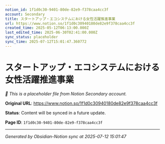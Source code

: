 ```yaml
---
notion_id: 1f1d0c30-9401-80de-82e9-f378caa4cc3f
account: Secondary
title: スタートアップ・エコシステムにおける女性活躍推進事業
url: https://www.notion.so/1f1d0c30940180de82e9f378caa4cc3f
created_time: 2025-05-12T06:13:00.000Z
last_edited_time: 2025-06-30T02:41:00.000Z
sync_status: placeholder
sync_time: 2025-07-12T15:01:47.360772
---
```


# スタートアップ・エコシステムにおける女性活躍推進事業

*🔄 This is a placeholder file from Notion Secondary account.*

**Original URL**: https://www.notion.so/1f1d0c30940180de82e9f378caa4cc3f

**Status**: Content will be synced in a future update.

**Page ID**: `1f1d0c30-9401-80de-82e9-f378caa4cc3f`

---

*Generated by Obsidian-Notion sync at 2025-07-12 15:01:47*

